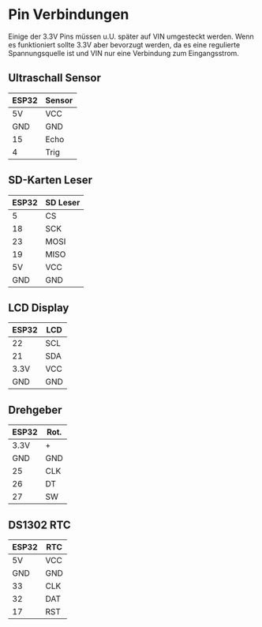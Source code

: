 # Pin Verbindungen
Einige der 3.3V Pins müssen u.U. später auf VIN umgesteckt werden. Wenn es funktioniert
sollte 3.3V aber bevorzugt werden, da es eine regulierte Spannungsquelle ist und
VIN nur eine Verbindung zum Eingangsstrom.

## Ultraschall Sensor
| ESP32 | Sensor |
| ----- | ------ |
| 5V    | VCC    |
| GND   | GND    |
| 15    | Echo   |
| 4     | Trig   |

## SD-Karten Leser
| ESP32 | SD Leser |
| ----- | -------- |
| 5     | CS       |
| 18    | SCK      |
| 23    | MOSI     |
| 19    | MISO     |
| 5V    | VCC      |
| GND   | GND      |

## LCD Display
| ESP32 | LCD	  |
| ----- | ----- |
| 22    | SCL   |
| 21    | SDA   |
| 3.3V  | VCC	  |
| GND   | GND	  |

## Drehgeber
| ESP32 | Rot.	|
| ----- | ----- |
| 3.3V	| +		  |
| GND	  | GND  	|
| 25	  | CLK 	|
| 26	  | DT  	|
| 27	  | SW	  |

## DS1302 RTC
| ESP32 | RTC	   |
| ----- | ------ |
| 5V	  | VCC    |
| GND   | GND    |
| 33    | CLK    |
| 32    | DAT    |
| 17	  | RST	   |
